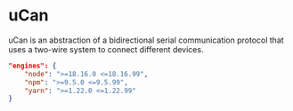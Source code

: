 # uCan
uCan is an abstraction of a bidirectional serial communication protocol that uses a two-wire system to connect different devices.

```json
"engines": {
    "node": ">=18.16.0 <=18.16.99",
    "npm": ">=9.5.0 <=9.5.99",
    "yarn": ">=1.22.0 <=1.22.99"
}
```
